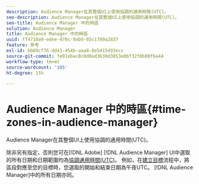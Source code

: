```yaml
---
description: Audience Manager在其整個UI上使用協調的通用時間(UTC)。
seo-description: Audience Manager在其整個UI上使用協調的通用時間(UTC)。
seo-title: Audience Manager 中的時區
solution: Audience Manager
title: Audience Manager 中的時區
uuid: ff4710a9-edee-470c-9ab0-85c1789a2837
feature: 參考
exl-id: bb89cf76-dd43-454b-aaa8-8e5415493ecc
source-git-commit: fe01ebac8c0d0ad3630d3853e0bf32f0b00f6a44
workflow-type: tm+mt
source-wordcount: '105'
ht-degree: 15%

---
```


# Audience Manager 中的時區{#time-zones-in-audience-manager}

Audience Manager在其整個UI上使用協調的通用時間(UTC)。

除非另有指定，否則您可在[!DNL Adobe] [!DNL Audience Manager] UI中選取的所有日期和日期範圍均為[協調通用時間(UTC)](https://www.timeanddate.com/worldclock/timezone/utc)。 例如，在[建立目標](../features/destinations/create-cookie-destination.md#segments-mapping)流程中，將區段對應至您的目標時，您選取的開始和結束日期為午夜UTC。 [!DNL Audience Manager]中的所有日期亦同。
